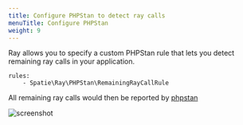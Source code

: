 ```yaml
---
title: Configure PHPStan to detect ray calls
menuTitle: Configure PHPStan
weight: 9
---
```


Ray allows you to specify a custom PHPStan rule that lets you detect remaining ray calls in your application.

```
rules:
    - Spatie\Ray\PHPStan\RemainingRayCallRule
```

All remaining ray calls would then be reported by [phpstan](https://phpstan.org)

![screenshot](/screenshots/phpstan-failing-result.jpg)
